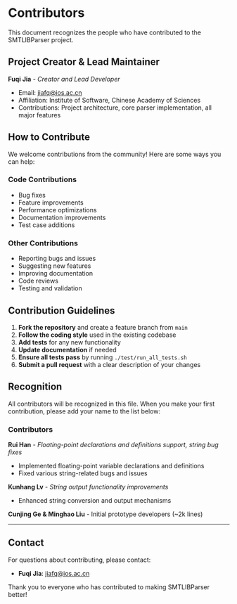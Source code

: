 # Contributors

This document recognizes the people who have contributed to the SMTLIBParser project.

## Project Creator & Lead Maintainer

**Fuqi Jia** - *Creator and Lead Developer*
- Email: jiafq@ios.ac.cn
- Affiliation: Institute of Software, Chinese Academy of Sciences
- Contributions: Project architecture, core parser implementation, all major features

## How to Contribute

We welcome contributions from the community! Here are some ways you can help:

### Code Contributions
- Bug fixes
- Feature improvements
- Performance optimizations
- Documentation improvements
- Test case additions

### Other Contributions
- Reporting bugs and issues
- Suggesting new features
- Improving documentation
- Code reviews
- Testing and validation

## Contribution Guidelines

1. **Fork the repository** and create a feature branch from `main`
2. **Follow the coding style** used in the existing codebase
3. **Add tests** for any new functionality
4. **Update documentation** if needed
5. **Ensure all tests pass** by running `./test/run_all_tests.sh`
6. **Submit a pull request** with a clear description of your changes

## Recognition

All contributors will be recognized in this file. When you make your first contribution, please add your name to the list below:

### Contributors

**Rui Han** - *Floating-point declarations and definitions support, string bug fixes*
- Implemented floating-point variable declarations and definitions
- Fixed various string-related bugs and issues

**Kunhang Lv** - *String output functionality improvements*
- Enhanced string conversion and output mechanisms

**Cunjing Ge & Minghao Liu** - Initial prototype developers (~2k lines)

<!-- Add your name here when you make your first contribution -->
<!-- Format: **Your Name** - *Brief description of contribution* -->
<!-- Example: **John Doe** - *Bug fixes in expression parser* -->

---

## Contact

For questions about contributing, please contact:
- **Fuqi Jia**: jiafq@ios.ac.cn

Thank you to everyone who has contributed to making SMTLIBParser better!